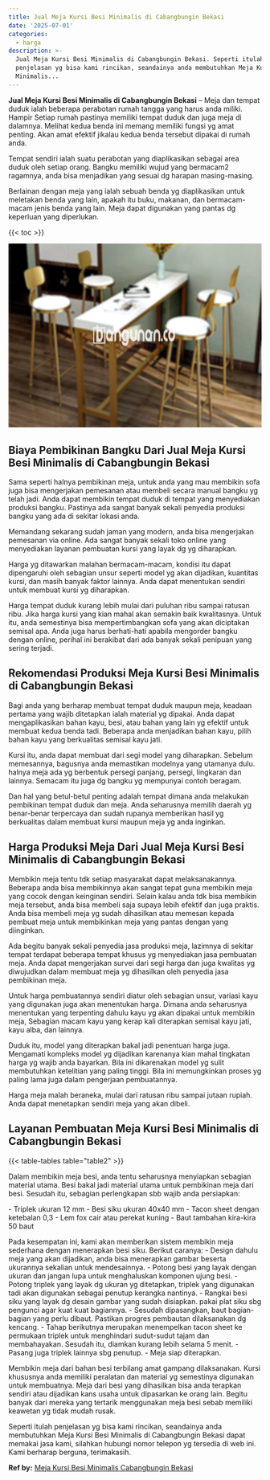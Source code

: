 ```yaml
---
title: Jual Meja Kursi Besi Minimalis di Cabangbungin Bekasi
date: '2025-07-01'
categories:
  - harga
description: >-
  Jual Meja Kursi Besi Minimalis di Cabangbungin Bekasi. Seperti itulah
  penjelasan yg bisa kami rincikan, seandainya anda membutuhkan Meja Kursi Besi
  Minimalis...
---
```


**Jual Meja Kursi Besi Minimalis di Cabangbungin Bekasi** – Meja dan tempat duduk ialah beberapa perabotan rumah tangga yang harus anda miliki. Hampir Setiap rumah pastinya memiliki tempat duduk dan juga meja di dalamnya. Melihat kedua benda ini memang memiliki fungsi yg amat penting. Akan amat efektif jikalau kedua benda tersebut dipakai di rumah anda.

Tempat sendiri ialah suatu perabotan yang diaplikasikan sebagai area duduk oleh setiap orang. Bangku memiliki wujud yang bermacam2 ragamnya, anda bisa menjadikan yang sesuai dg harapan masing-masing.

Berlainan dengan meja yang ialah sebuah benda yg diaplikasikan untuk meletakan benda yang lain, apakah itu buku, makanan, dan bermacam-macam jenis benda yang lain. Meja dapat digunakan yang pantas dg keperluan yang diperlukan.

{{< toc >}}

![Jual Meja Kursi Besi Minimalis di Cabangbungin Bekasi](/images/jual-meja-besi-murah26.png)

## Biaya Pembikinan Bangku Dari Jual Meja Kursi Besi Minimalis di Cabangbungin Bekasi

Sama seperti halnya pembikinan meja, untuk anda yang mau membikin sofa juga bisa mengerjakan pemesanan atau membeli secara manual bangku yg telah jadi. Anda dapat membikin tempat duduk di tempat yang menyediakan produksi bangku. Pastinya ada sangat banyak sekali penyedia produksi bangku yang ada di sekitar lokasi anda.

Memandang sekarang sudah jaman yang modern, anda bisa mengerjakan pemesanan via online. Ada sangat banyak sekali toko online yang menyediakan layanan pembuatan kursi yang layak dg yg diharapkan.

Harga yg ditawarkan malahan bermacam-macam, kondisi itu dapat dipengaruhi oleh sebagian unsur seperti model yg akan dijadikan, kuantitas kursi, dan masih banyak faktor lainnya. Anda dapat menentukan sendiri untuk membuat kursi yg diharapkan.

Harga tempat duduk kurang lebih mulai dari puluhan ribu sampai ratusan ribu. Jika harga kursi yang kian mahal akan semakin baik kwalitasnya. Untuk itu, anda semestinya bisa mempertimbangkan sofa yang akan diciptakan semisal apa. Anda juga harus berhati-hati apabila mengorder bangku dengan online, perihal ini berakibat dari ada banyak sekali penipuan yang sering terjadi.

## Rekomendasi Produksi Meja Kursi Besi Minimalis di Cabangbungin Bekasi

Bagi anda yang berharap membuat tempat duduk maupun meja, keadaan pertama yang wajib ditetapkan ialah material yg dipakai. Anda dapat mengaplikasikan bahan kayu, besi, atau bahan yang lain yg efektif untuk membuat kedua benda tadi. Beberapa anda menjadikan bahan kayu, pilih bahan kayu yang berkualitas semisal kayu jati.

Kursi itu, anda dapat membuat dari segi model yang diharapkan. Sebelum memesannya, bagusnya anda memastikan modelnya yang utamanya dulu. halnya meja ada yg berbentuk persegi panjang, persegi, lingkaran dan lainnya. Semacam itu juga dg bangku yg mempunyai contoh beragam.

Dan hal yang betul-betul penting adalah tempat dimana anda melakukan pembikinan tempat duduk dan meja. Anda seharusnya memilih daerah yg benar-benar terpercaya dan sudah rupanya memberikan hasil yg berkualitas dalam membuat kursi maupun meja yg anda inginkan.

## Harga Produksi Meja Dari Jual Meja Kursi Besi Minimalis di Cabangbungin Bekasi

Membikin meja tentu tdk setiap masyarakat dapat melaksanakannya. Beberapa anda bisa membikinnya akan sangat tepat guna membikin meja yang cocok dengan keinginan sendiri. Selain kalau anda tdk bisa membikin meja tersebut, anda bisa membeli saja supaya lebih efektif dan juga praktis. Anda bisa membeli meja yg sudah dihasilkan atau memesan kepada pembuat meja untuk membikinkan meja yang pantas dengan yang diinginkan.

Ada begitu banyak sekali penyedia jasa produksi meja, lazimnya di sekitar tempat terdapat beberapa tempat khusus yg menyediakan jasa pembuatan meja. Anda dapat mengerjakan survei dari segi harga dan juga kwalitas yg diwujudkan dalam membuat meja yg dihasilkan oleh penyedia jasa pembikinan meja.

Untuk harga pembuatannya sendiri diatur oleh sebagian unsur, variasi kayu yang digunakan juga akan menentukan harga. Dimana anda seharusnya menentukan yang terpenting dahulu kayu yg akan dipakai untuk membikin meja, Sebagian macam kayu yang kerap kali diterapkan semisal kayu jati, kayu alba, dan lainnya.

Duduk itu, model yang diterapkan bakal jadi penentuan harga juga. Mengamati kompleks model yg dijadikan karenanya kian mahal tingkatan harga yg wajib anda bayarkan. Bila ini dikarenakan model yg sulit membutuhkan ketelitian yang paling tinggi. Bila ini memungkinkan proses yg paling lama juga dalam pengerjaan pembuatannya.

Harga meja malah beraneka, mulai dari ratusan ribu sampai jutaan rupiah. Anda dapat menetapkan sendiri meja yang akan dibeli.

## Layanan Pembuatan Meja Kursi Besi Minimalis di Cabangbungin Bekasi

{{< table-tables table="table2" >}}

Dalam membikin meja besi, anda tentu seharusnya menyiapkan sebagian material utama. Besi bakal jadi material utama untuk pembikinan meja dari besi. Sesudah itu, sebagian perlengkapan sbb wajib anda persiapkan:

\- Triplek ukuran 12 mm - Besi siku ukuran 40x40 mm - Tacon sheet dengan ketebalan 0,3 - Lem fox cair atau perekat kuning - Baut tambahan kira-kira 50 baut

Pada kesempatan ini, kami akan memberikan sistem membikin meja sederhana dengan menerapkan besi siku. Berikut caranya: - Design dahulu meja yang akan dijadikan, anda bisa menerapkan gambar beserta ukurannya sekalian untuk mendesainnya. - Potong besi yang layak dengan ukuran dan jangan lupa untuk menghaluskan komponen ujung besi. - Potong triplek yang layak dg ukuran yg ditetapkan, triplek yang digunakan tadi akan digunakan sebagai penutup kerangka nantinya. - Rangkai besi siku yang layak dg desain gambar yang sudah disiapkan. pakai plat siku sbg pengunci agar kuat kuat bagiannya. - Sesudah dipasangkan, baut bagian-bagian yang perlu dibaut. Pastikan progres pembautan dilaksanakan dg kencang. - Tahap berikutnya merupakan menempelkan tacon sheet ke permukaan triplek untuk menghindari sudut-sudut tajam dan membahayakan. Sesudah itu, diamkan kurang lebih selama 5 menit. - Pasang juga triplek lainnya sbg penutup. - Meja siap diterapkan.

Membikin meja dari bahan besi terbilang amat gampang dilaksanakan. Kursi khususnya anda memiliki peralatan dan material yg semestinya digunakan untuk membuatnya. Meja dari besi yang dihasilkan bisa anda terapkan sendiri atau dijadikan kans usaha untuk dipasarkan ke orang lain. Begitu banyak dari mereka yang tertarik menggunakan meja besi sebab memiliki keawetan yg tidak mudah rusak.

Seperti itulah penjelasan yg bisa kami rincikan, seandainya anda membutuhkan Meja Kursi Besi Minimalis di Cabangbungin Bekasi dapat memakai jasa kami, silahkan hubungi nomor telepon yg tersedia di web ini. Kami berharap berguna, terimakasih.

**Ref by:** [Meja Kursi Besi Minimalis Cabangbungin Bekasi](https://id.wikipedia.org/wiki/Meja)
